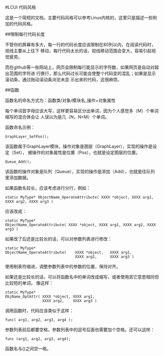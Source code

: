 #LCUI 代码风格

这是一个简短的文档，主要代码风格可以参考Linux内核的，这里只是描述一些附加的代码风格。

##限制每行代码长度

不管你的屏幕有多大，每一行的代码长度应该限制在80列以内，在阅读代码时，视线主要从上往下
移动，每行代码太长的话，视线移动范围会变大，容易引起视觉疲劳。

而在github等一些网站上，网页会限制每行能显示的字符数，如果网页是自动对超出范围的字符进
行换行，那么代码过长可能会使整个代码变的混乱；如果是显示滚动条，通过拖动滚动条浏览未显
示出来的代码，这很麻烦。

##函数

函数名的命名方式为：函数类/对象/模块名_操作+对象属性

每个单词首字母应该大写，这样更容易区分出单词，因为个人感觉多（M）个单词缩写的混合体会让
人误以为是几（N，N<M）个单词。

函数命名示例：

	GraphLayer_SetPos();

该函数属于GraphLayer模块，操作对象是图层（GraphLayer），实现的操作是设定（Set），
被操作的对象属性是位置（Pos），也就是设定图层的位置。

	Queue_Add();

该函数的操作对象是队列（Queue），实现的操作是添加（Add），也就是往队列里添加数据。

如果函数名较长，应该考虑进行分行，例如：

	static MyType* ObjectName_OperateAttribute( XXXX *object, XXXX arg1, XXXX arg2, XXXX arg3 )

应该改成：

	static MyType* 
	ObjectName_OperateAttribute( XXXX *object, XXXX arg1, XXXX arg2, XXXX arg3 )

如果改了后还是比较长的话，可以对参数列表进行修改：

	static MyType* 
	ObjectName_OperateAttribute(    XXXX *object,   XXXX arg1,
	                                XXXX arg2,      XXXX arg3 )

使用制表符缩进，调整参数列表中的参数的位置，保持对齐。

如果还是比较长的话，可以将函数名中的单词改成缩写，或者使用其它意思相同但比较短的单词，
像这样：

	static MyType* 
	ObjName_OptAttr( XXXX *object, XXXX arg1,
	                 XXXX arg2,    XXXX arg3 )

调用函数时，代码应该类似于这样：

	func( arg1, arg2, arg3, arg4 );

参数列表前后都要空格，参数列表中的逗号后面也需要加个空格。还可以这样：

	func (arg1, arg2, arg3, arg4);

函数名与()之间空一格。
